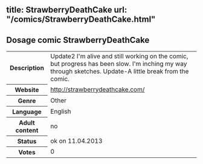 title: StrawberryDeathCake
url: "/comics/StrawberryDeathCake.html"
---
Dosage comic StrawberryDeathCake
-----------------------------------------

<table class="comicinfo">
<tr>
<th>Description</th><td>Update2 I'm alive and still working on the comic, but progress has been slow. I'm inching my way through sketches. Update-A little break from the comic.</td>
</tr>
<tr>
<th>Website</th><td><a href="http://strawberrydeathcake.com/">http://strawberrydeathcake.com/</a></td>
</tr>
<tr>
<th>Genre</th><td>Other</td>
</tr>
<tr>
<th>Language</th><td>English</td>
</tr>
<tr>
<th>Adult content</th><td>no</td>
</tr>
<tr>
<th>Status</th><td>ok on 11.04.2013</td>
</tr>
<tr>
<th>Votes</th><td>0</div></td>
</tr>
</table>
